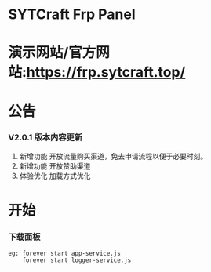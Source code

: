 # SYTCraft Frp Panel
# 演示网站/官方网站:https://frp.sytcraft.top/
# 公告
### V2.0.1 版本内容更新
1. 新增功能    开放流量购买渠道，免去申请流程以便于必要时刻。
2. 新增功能    开放赞助渠道
3. 体验优化    加载方式优化
# 开始
### 下载面板
    eg: forever start app-service.js
        forever start logger-service.js
